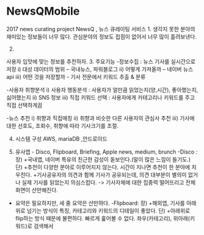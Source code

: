 # NewsQMobile
2017 news curating project
NewsQ , 
뉴스 큐레이팅 서비스
1.
생각지 못한 분야의 재미있는 정보들이 너무 많다. 
관심분야의 정보도 접점이 없어서 너무 많이 흘려보낸다.

2. 
사용자 입맛에 맞는 정보를 추천하자.
3. 주요기능
-정보수집 : 뉴스 기사를 실시간으로 저장
i) 대상 데이터의 범위 – 국내뉴스, 파워블로그
ii) 어떻게 가져올까 – 네이버 뉴스 api
iii) 어떤 것을 저장할까 - 기사 전문에서 키워드 추출 & 분류

-사용자 취향분석 
i) 사용자 행동분석 : 사용자가 얼만큼 읽었는지(양,시간), 좋아했는지, 싫어했는지
ii) SNS 정보 
iii) 직접 키워드 선택 : 사용자에게 카테고리나 키워드를 주고 직접 선택하게끔

-뉴스 추천
i) 취향과 직접매칭
ii) 취향과 비슷한 다른 사용자의 관심사 추천
iii) 기사에 대한 선호도, 조회수, 취향에 따라 기사크기를 조절.

4. 시스템 구성
AWS, mariaDB ,안드로이드 


5. 유사앱 - Disco, Flipboard, Briefing, Apple news, medium, brunch
-Disco : 
장)
+국내앱, 네이버 특유의 친근한 감성이 돋보인다.(말이 많은 느낌이 들기도.) 
단)
+추천이 다양한 분야로 이루어지지 않는다. 시간이 지나면 추천이 한 분야에 치우친다. 
+기사공유자의 의견과 함께 기사가 공유되는데, 의견 대부분이 별의미 없거나 실제 기사를 읽었는지 의심스럽다. -> 기사자체에 대한 집중력 떨어뜨리고 전체화면이 산만해진다.
+ 요약은 필요하지만, 세 줄 요약은 산만하다. 
-Flipboard: 
장) 
+해외앱, 기사를 아래위로 넘기는 방식이 특징, 카테고리와 키워드의 디테일이 좋았다.
     단)
+아래위로 flip하는 방식 때문에 불편하다. 빠르게 훑어볼 수 없다. 좌우(카테고리), 위아래(키워드)로 검색해서

